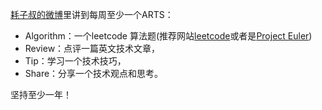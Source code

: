 [耗子叔的微博](https://weibo.com/haoel?is_all=1)里讲到每周至少一个ARTS：    

- Algorithm：一个leetcode 算法题(推荐网站[leetcode](https://leetcode-cn.com/)或者是[Project Euler](https://projecteuler.net/))   
- Review：点评一篇英文技术文章，   
- Tip：学习一个技术技巧，   
- Share：分享一个技术观点和思考。  

坚持至少一年！ 

